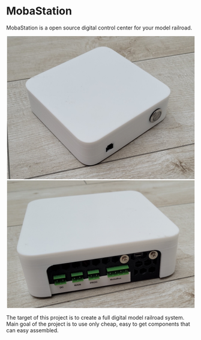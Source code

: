 # MobaStation
MobaStation is a open source digital control center for your model railroad.
<p align="center">
  <img src="/Housing/Front.jpg" width="500">
  <img src="/Housing/Back.jpg" width="500">
</p>

The target of this project is to create a full digital model railroad system.
Main goal of the project is to use only cheap, easy to get components that can easy assembled.
